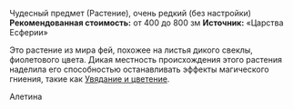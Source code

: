 Чудесный предмет (Растение), очень редкий (без настройки)
**Рекомендованная стоимость:** от 400 до 800 зм
**Источник:** «Царства Есферии»

Это растение из мира фей, похожее на листья дикого свеклы, фиолетового цвета. Дикая местность происхождения этого растения наделила его способностью останавливать эффекты магического гниения, такие как [Увядание и цветение](https://dnd.su/spells/3948-wither_and_bloom/).

Алетина